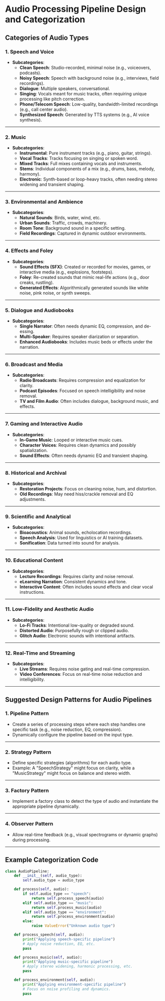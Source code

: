 # Audio Processing Pipeline Design and Categorization

## Categories of Audio Types

### 1. Speech and Voice
- **Subcategories**:
  - **Clean Speech**: Studio-recorded, minimal noise (e.g., voiceovers, podcasts).
  - **Noisy Speech**: Speech with background noise (e.g., interviews, field recordings).
  - **Dialogue**: Multiple speakers, conversational.
  - **Singing**: Vocals meant for music tracks, often requiring unique processing like pitch correction.
  - **Phone/Telecom Speech**: Low-quality, bandwidth-limited recordings (e.g., call center audio).
  - **Synthesized Speech**: Generated by TTS systems (e.g., AI voice synthesis).

---

### 2. Music
- **Subcategories**:
  - **Instrumental**: Pure instrument tracks (e.g., piano, guitar, strings).
  - **Vocal Tracks**: Tracks focusing on singing or spoken word.
  - **Mixed Tracks**: Full mixes containing vocals and instruments.
  - **Stems**: Individual components of a mix (e.g., drums, bass, melody, harmony).
  - **Electronic**: Synth-based or loop-heavy tracks, often needing stereo widening and transient shaping.

---

### 3. Environmental and Ambience
- **Subcategories**:
  - **Natural Sounds**: Birds, water, wind, etc.
  - **Urban Sounds**: Traffic, crowds, machinery.
  - **Room Tone**: Background sound in a specific setting.
  - **Field Recordings**: Captured in dynamic outdoor environments.

---

### 4. Effects and Foley
- **Subcategories**:
  - **Sound Effects (SFX)**: Created or recorded for movies, games, or interactive media (e.g., explosions, footsteps).
  - **Foley**: Re-created sounds that mimic real-life actions (e.g., door creaks, rustling).
  - **Generated Effects**: Algorithmically generated sounds like white noise, pink noise, or synth sweeps.

---

### 5. Dialogue and Audiobooks
- **Subcategories**:
  - **Single Narrator**: Often needs dynamic EQ, compression, and de-essing.
  - **Multi-Speaker**: Requires speaker diarization or separation.
  - **Enhanced Audiobooks**: Includes music beds or effects under the narration.

---

### 6. Broadcast and Media
- **Subcategories**:
  - **Radio Broadcasts**: Requires compression and equalization for clarity.
  - **Podcast Episodes**: Focused on speech intelligibility and noise removal.
  - **TV and Film Audio**: Often includes dialogue, background music, and effects.

---

### 7. Gaming and Interactive Audio
- **Subcategories**:
  - **In-Game Music**: Looped or interactive music cues.
  - **Character Voices**: Requires clean dynamics and possibly spatialization.
  - **Sound Effects**: Often needs dynamic EQ and transient shaping.

---

### 8. Historical and Archival
- **Subcategories**:
  - **Restoration Projects**: Focus on cleaning noise, hum, and distortion.
  - **Old Recordings**: May need hiss/crackle removal and EQ adjustments.

---

### 9. Scientific and Analytical
- **Subcategories**:
  - **Bioacoustics**: Animal sounds, echolocation recordings.
  - **Speech Analysis**: Used for linguistics or AI training datasets.
  - **Sonification**: Data turned into sound for analysis.

---

### 10. Educational Content
- **Subcategories**:
  - **Lecture Recordings**: Requires clarity and noise removal.
  - **eLearning Narration**: Consistent dynamics and tone.
  - **Interactive Content**: Often includes sound effects and clear vocal instructions.

---

### 11. Low-Fidelity and Aesthetic Audio
- **Subcategories**:
  - **Lo-Fi Tracks**: Intentional low-quality or degraded sound.
  - **Distorted Audio**: Purposefully rough or clipped audio.
  - **Glitch Audio**: Electronic sounds with intentional artifacts.

---

### 12. Real-Time and Streaming
- **Subcategories**:
  - **Live Streams**: Requires noise gating and real-time compression.
  - **Video Conferences**: Focus on real-time noise reduction and intelligibility.

---

## Suggested Design Patterns for Audio Pipelines

### 1. **Pipeline Pattern**
- Create a series of processing steps where each step handles one specific task (e.g., noise reduction, EQ, compression).
- Dynamically configure the pipeline based on the input type.

---

### 2. **Strategy Pattern**
- Define specific strategies (algorithms) for each audio type.
- Example: A "SpeechStrategy" might focus on clarity, while a "MusicStrategy" might focus on balance and stereo width.

---

### 3. **Factory Pattern**
- Implement a factory class to detect the type of audio and instantiate the appropriate pipeline dynamically.

---

### 4. **Observer Pattern**
- Allow real-time feedback (e.g., visual spectrograms or dynamic graphs) during processing.

---

## Example Categorization Code

```python
class AudioPipeline:
    def __init__(self, audio_type):
        self.audio_type = audio_type

    def process(self, audio):
        if self.audio_type == "speech":
            return self.process_speech(audio)
        elif self.audio_type == "music":
            return self.process_music(audio)
        elif self.audio_type == "environment":
            return self.process_environment(audio)
        else:
            raise ValueError("Unknown audio type")

    def process_speech(self, audio):
        print("Applying speech-specific pipeline")
        # Apply noise reduction, EQ, etc.
        pass

    def process_music(self, audio):
        print("Applying music-specific pipeline")
        # Apply stereo widening, harmonic processing, etc.
        pass

    def process_environment(self, audio):
        print("Applying environment-specific pipeline")
        # Focus on noise profiling and dynamics.
        pass